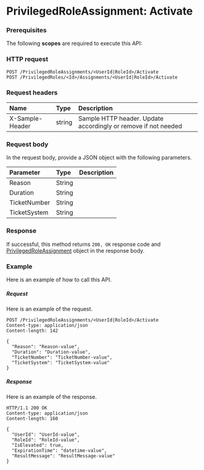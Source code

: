 # PrivilegedRoleAssignment: Activate


### Prerequisites
The following **scopes** are required to execute this API: 
### HTTP request
<!-- { "blockType": "ignored" } -->
```http
POST /PrivilegedRoleAssignments/<UserId|RoleId>/Activate
POST /PrivilegedRoles/<Id>/Assignments/<UserId|RoleId>/Activate

```
### Request headers
| Name       | Type | Description|
|:---------------|:--------|:----------|
| X-Sample-Header  | string  | Sample HTTP header. Update accordingly or remove if not needed|

### Request body
In the request body, provide a JSON object with the following parameters.

| Parameter	   | Type	|Description|
|:---------------|:--------|:----------|
|Reason|String||
|Duration|String||
|TicketNumber|String||
|TicketSystem|String||

### Response
If successful, this method returns `200, OK` response code and [PrivilegedRoleAssignment](../resources/privilegedroleassignment.md) object in the response body.

### Example
Here is an example of how to call this API.
##### Request
Here is an example of the request.
<!-- {
  "blockType": "request",
  "name": "privilegedroleassignment_activate"
}-->
```http
POST /PrivilegedRoleAssignments/<UserId|RoleId>/Activate
Content-type: application/json
Content-length: 142

{
  "Reason": "Reason-value",
  "Duration": "Duration-value",
  "TicketNumber": "TicketNumber-value",
  "TicketSystem": "TicketSystem-value"
}
```

##### Response
Here is an example of the response.
<!-- {
  "blockType": "response",
  "truncated": false,
  "@odata.type": "microsoft.graph.privilegedroleassignment"
} -->
```http
HTTP/1.1 200 OK
Content-type: application/json
Content-length: 160

{
  "UserId": "UserId-value",
  "RoleId": "RoleId-value",
  "IsElevated": true,
  "ExpirationTime": "datetime-value",
  "ResultMessage": "ResultMessage-value"
}
```

<!-- uuid: 37be33f8-f42f-4a1a-babb-f745c2dc2d11
2015-10-24 21:49:47 UTC -->
<!-- {
  "type": "#page.annotation",
  "description": "PrivilegedRoleAssignment: Activate",
  "keywords": "",
  "section": "documentation",
  "tocPath": ""
}-->